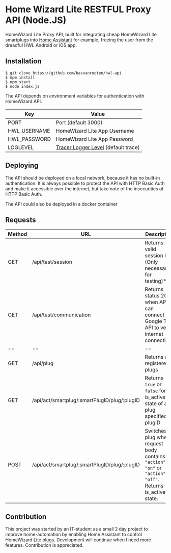 # Home Wizard Lite RESTFUL Proxy API (Node.JS)
HomeWizard Lite Proxy API, built for integrating cheap HomeWizard Lite smartplugs into [Home Assistant](https://www.home-assistant.io/) for example, freeing the user from the dreadful HWL Android or iOS app.

## Installation

    $ git clone https://github.com/basvanrooten/hwl-api
    $ npm install
    $ npm start
    $ node index.js

The API depends on environment variables for authentication with HomeWizard API.

| Key | Value |
|--|--|
| PORT | Port (default 3000) |
| HWL_USERNAME | HomeWizard Lite App Username |
| HWL_PASSWORD | HomeWizard Lite App Password |
| LOGLEVEL | [Tracer Logger Level](https://github.com/baryon/tracer#customize-output-format)  (default trace) |

## Deploying
The API should be deployed on a local network, because it has no built-in authentication. It is always possible to protect the API with HTTP Basic Auth and make it accessible over the internet, but take note of the insecurities of HTTP Basic Auth.

The API could also be deployed in a docker container

## Requests
|Method | URL | Description |
| -- | -- | -- |
| GET | /api/test/session | Returns valid session key (Only necessary for testing)* |
| GET | /api/test/communication | Returns status 200 when API can connect to Google Test API to verify internet connectivity |
| -- | -- | -- |
| GET | /api/plug | Returns all registered plugs |
| GET | /api/act/smartplug/:smartPlugID/plug/:plugID | Returns `true` or `false` for is_active state of a plug specified by plugID |
| POST | /api/act/smartplug/:smartPlugID/plug/:plugID | Switches plug when request body contains `"action": "on"` or `"action": "off"`. Returns is_active state.

## Contribution
This project was started by an IT-student as a small 2 day project to improve home-automation by enabling Home Assistant to control HomeWizard Lite plugs. Development will continue when I need more features. Contribution is appreciated.

